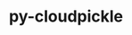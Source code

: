 ---
title: "py-cloudpickle"
layout: cache
categories: [package, v0.19]
meta: {"versions": ["2.2.0"], "compilers": ["gcc@=11.1.0", "gcc@=7.3.1", "oneapi@=2022.1.0"], "oss": ["amzn2", "ubuntu20.04"], "platforms": ["linux"], "targets": ["x86_64", "x86_64_v3"], "stacks": ["e4s", "e4s-oneapi", "ml-cpu", "ml-cuda", "ml-rocm"], "num_specs": 3, "num_specs_by_stack": {"ml-cuda": 1, "ml-cpu": 1, "ml-rocm": 1, "e4s": 1, "e4s-oneapi": 1}}
spec_details: [{"hash": "2r5rf3xpd77din3z2tk765oqicr6agm2", "compiler": "gcc@=7.3.1", "versions": ["2.2.0"], "os": "amzn2", "platform": "linux", "target": "x86_64_v3", "variants": ["build_system=python_pip"], "stacks": ["ml-cuda", "ml-cpu", "ml-rocm"], "size": "-", "tarball": "https://binaries.spack.io/releases/v0.19/build_cache/linux-amzn2-x86_64_v3/gcc-7.3.1/py-cloudpickle-2.2.0/linux-amzn2-x86_64_v3-gcc-7.3.1-py-cloudpickle-2.2.0-2r5rf3xpd77din3z2tk765oqicr6agm2.spack"}, {"hash": "uvh75azm27ziosezralajeq6de4gboj7", "compiler": "gcc@=11.1.0", "versions": ["2.2.0"], "os": "ubuntu20.04", "platform": "linux", "target": "x86_64", "variants": ["build_system=python_pip"], "stacks": ["e4s"], "size": "-", "tarball": "https://binaries.spack.io/releases/v0.19/build_cache/linux-ubuntu20.04-x86_64/gcc-11.1.0/py-cloudpickle-2.2.0/linux-ubuntu20.04-x86_64-gcc-11.1.0-py-cloudpickle-2.2.0-uvh75azm27ziosezralajeq6de4gboj7.spack"}, {"hash": "kfxbioos6ikurf3lzrn2t6jebcm2mjnk", "compiler": "oneapi@=2022.1.0", "versions": ["2.2.0"], "os": "ubuntu20.04", "platform": "linux", "target": "x86_64", "variants": ["build_system=python_pip"], "stacks": ["e4s-oneapi"], "size": "-", "tarball": "https://binaries.spack.io/releases/v0.19/build_cache/linux-ubuntu20.04-x86_64/oneapi-2022.1.0/py-cloudpickle-2.2.0/linux-ubuntu20.04-x86_64-oneapi-2022.1.0-py-cloudpickle-2.2.0-kfxbioos6ikurf3lzrn2t6jebcm2mjnk.spack"}]
---